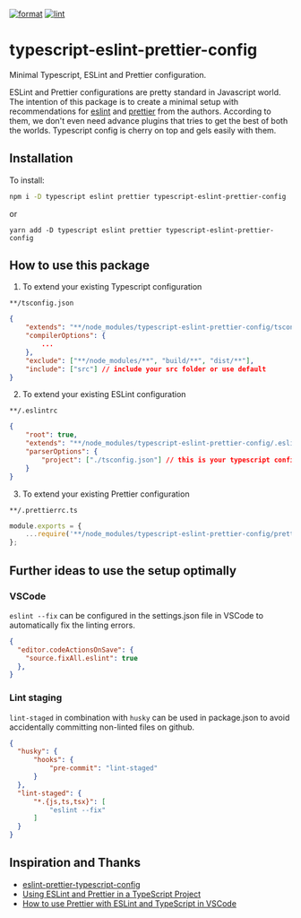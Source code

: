 [![format](https://github.com/vsramalwan/typescript-eslint-prettier-config/actions/workflows/format.yml/badge.svg?branch=main)](https://github.com/vsramalwan/typescript-eslint-prettier-config/actions/workflows/format.yml)
[![lint](https://github.com/vsramalwan/typescript-eslint-prettier-config/actions/workflows/lint.yml/badge.svg?branch=main)](https://github.com/vsramalwan/typescript-eslint-prettier-config/actions/workflows/lint.yml)
# typescript-eslint-prettier-config
Minimal Typescript, ESLint and Prettier configuration.

ESLint and Prettier configurations are pretty standard in Javascript world. The intention of this package is to create a minimal setup with recommendations for [eslint](https://eslint.org/docs/rules/) and [prettier](https://prettier.io/docs/en/integrating-with-linters.html#notes) from the authors. According to them, we don't even need advance plugins that tries to get the best of both the worlds. Typescript config is cherry on top and gels easily with them.

## Installation
To install:
```bash
npm i -D typescript eslint prettier typescript-eslint-prettier-config
```
or 
```bash\
yarn add -D typescript eslint prettier typescript-eslint-prettier-config
```

## How to use this package
1. To extend your existing Typescript configuration

`**/tsconfig.json`

```json
{
    "extends": "**/node_modules/typescript-eslint-prettier-config/tsconfig.json",
    "compilerOptions": {
        ...
    },
    "exclude": ["**/node_modules/**", "build/**", "dist/**"],
    "include": ["src"] // include your src folder or use default
}
```

2. To extend your existing ESLint configuration

`**/.eslintrc`

```json
{
    "root": true,
    "extends": "**/node_modules/typescript-eslint-prettier-config/.eslintrc",
    "parserOptions": {
        "project": ["./tsconfig.json"] // this is your typescript configuration that you extended in the previous step
    }
}
```

3. To extend your existing Prettier configuration

`**/.prettierrc.ts`

```ts
module.exports = {
    ...require('**/node_modules/typescript-eslint-prettier-config/prettier.config'),
};
```

## Further ideas to use the setup optimally
### VSCode
`eslint --fix` can be configured in the settings.json file in VSCode to automatically fix the linting errors.
```json
{
  "editor.codeActionsOnSave": {
    "source.fixAll.eslint": true
  },
}
```
### Lint staging
`lint-staged` in combination with `husky` can be used in package.json to avoid accidentally committing non-linted files on github.
```json
{
  "husky": {
      "hooks": {
          "pre-commit": "lint-staged"
      }
  },
  "lint-staged": {
      "*.{js,ts,tsx}": [
          "eslint --fix"
      ]
  }
}
```
## Inspiration and Thanks
- [eslint-prettier-typescript-config](https://github.com/moia-oss/eslint-prettier-typescript-config)
- [Using ESLint and Prettier in a TypeScript Project](https://robertcooper.me/post/using-eslint-and-prettier-in-a-typescript-project)
- [How to use Prettier with ESLint and TypeScript in VSCode](https://khalilstemmler.com/blogs/tooling/prettier/)
